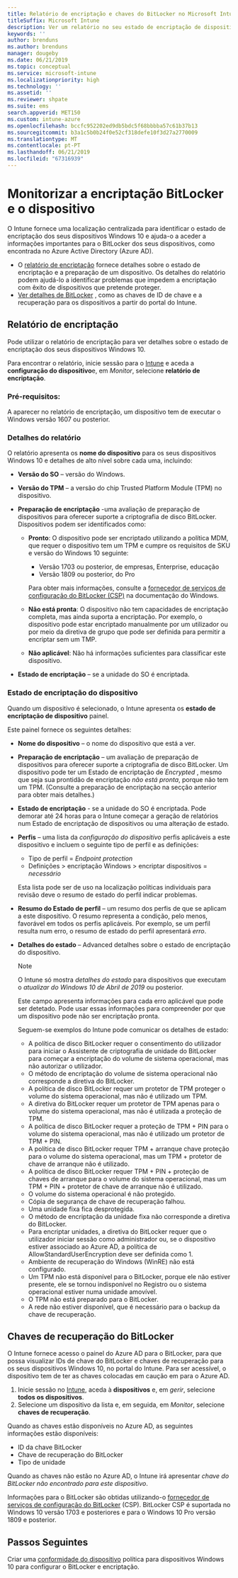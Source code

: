 ```yaml
---
title: Relatório de encriptação e chaves do BitLocker no Microsoft Intune
titleSuffix: Microsoft Intune
description: Ver um relatório no seu estado de encriptação de dispositivos e aceder a chaves de recuperação do BitLocker no portal do Microsoft Intune.
keywords: ''
author: brenduns
ms.author: brenduns
manager: dougeby
ms.date: 06/21/2019
ms.topic: conceptual
ms.service: microsoft-intune
ms.localizationpriority: high
ms.technology: ''
ms.assetid: ''
ms.reviewer: shpate
ms.suite: ems
search.appverid: MET150
ms.custom: intune-azure
ms.openlocfilehash: bccfc952202ed9db5bdc5f68bbbba57c61b37b13
ms.sourcegitcommit: b3a1c5b0b24f0e52cf318defe10f3d27a2770009
ms.translationtype: MT
ms.contentlocale: pt-PT
ms.lasthandoff: 06/21/2019
ms.locfileid: "67316939"
---
```

# <a name="monitor-bitlocker-and-device-encryption"></a>Monitorizar a encriptação BitLocker e o dispositivo  
O Intune fornece uma localização centralizada para identificar o estado de encriptação dos seus dispositivos Windows 10 e ajuda-o a aceder a informações importantes para o BitLocker dos seus dispositivos, como encontrada no Azure Active Directory (Azure AD).  

- O [relatório de encriptação](#encryption-report) fornece detalhes sobre o estado de encriptação e a preparação de um dispositivo. Os detalhes do relatório podem ajudá-lo a identificar problemas que impedem a encriptação com êxito de dispositivos que pretende proteger.  
- [Ver detalhes de BitLocker](#bitlocker-recovery-keys) , como as chaves de ID de chave e a recuperação para os dispositivos a partir do portal do Intune.  

## <a name="encryption-report"></a>Relatório de encriptação
Pode utilizar o relatório de encriptação para ver detalhes sobre o estado de encriptação dos seus dispositivos Windows 10.  

Para encontrar o relatório, inicie sessão para o [Intune](https://aka.ms/intuneportal) e aceda a **configuração do dispositivo**e, em *Monitor*, selecione **relatório de encriptação**.  

### <a name="prerequisites"></a>Pré-requisitos:
A aparecer no relatório de encriptação, um dispositivo tem de executar o Windows versão 1607 ou posterior.  

### <a name="report-details"></a>Detalhes do relatório
O relatório apresenta os **nome do dispositivo** para os seus dispositivos Windows 10 e detalhes de alto nível sobre cada uma, incluindo:  
- **Versão do SO** – versão do Windows.  
- **Versão do TPM** – a versão do chip Trusted Platform Module (TPM) no dispositivo.  
- **Preparação de encriptação** -uma avaliação de preparação de dispositivos para oferecer suporte a criptografia de disco BitLocker. Dispositivos podem ser identificados como:
  - **Pronto**: O dispositivo pode ser encriptado utilizando a política MDM, que requer o dispositivo tem um TPM e cumpre os requisitos de SKU e versão do Windows 10 seguinte:
    - Versão 1703 ou posterior, de empresas, Enterprise, educação
    - Versão 1809 ou posterior, do Pro  
  
    Para obter mais informações, consulte a [fornecedor de serviços de configuração do BitLocker (CSP)](https://docs.microsoft.com/windows/client-management/mdm/bitlocker-csp) na documentação do Windows.  

  - **Não está pronta**: O dispositivo não tem capacidades de encriptação completa, mas ainda suporta a encriptação. Por exemplo, o dispositivo pode estar encriptado manualmente por um utilizador ou por meio da diretiva de grupo que pode ser definida para permitir a encriptar sem um TMP.
  - **Não aplicável**: Não há informações suficientes para classificar este dispositivo.  

- **Estado de encriptação** – se a unidade do SO é encriptada. 


### <a name="device-encryption-status"></a>Estado de encriptação do dispositivo
Quando um dispositivo é selecionado, o Intune apresenta os **estado de encriptação de dispositivo** painel.

Este painel fornece os seguintes detalhes:  
- **Nome do dispositivo** – o nome do dispositivo que está a ver.  
- **Preparação de encriptação** – um avaliação de preparação de dispositivos para oferecer suporte a criptografia de disco BitLocker. Um dispositivo pode ter um Estado de encriptação de *Encrypted* , mesmo que seja sua prontidão de encriptação *não está pronta*, porque não tem um TPM. (Consulte a preparação de encriptação na secção anterior para obter mais detalhes.)
- **Estado de encriptação** - se a unidade do SO é encriptada. Pode demorar até 24 horas para o Intune começar a geração de relatórios num Estado de encriptação de dispositivos ou uma alteração de estado.  
- **Perfis** – uma lista da *configuração do dispositivo* perfis aplicáveis a este dispositivo e incluem o seguinte tipo de perfil e as definições:  
  - Tipo de perfil = *Endpoint protection*  
  - Definições > encriptação Windows > encriptar dispositivos = *necessário*  

  Esta lista pode ser de uso na localização políticas individuais para revisão deve o resumo de estado do perfil indicar problemas.  

- **Resumo do Estado de perfil** – um resumo dos perfis de que se aplicam a este dispositivo. O resumo representa a condição, pelo menos, favorável em todos os perfis aplicáveis. Por exemplo, se um perfil resulta num erro, o resumo de estado do perfil apresentará *erro*.  
- **Detalhes do estado** – Advanced detalhes sobre o estado de encriptação do dispositivo. 
  > [!NOTE]  
  > O Intune só mostra *detalhes do estado* para dispositivos que executam o *atualizar do Windows 10 de Abril de 2019* ou posterior.
  
  Este campo apresenta informações para cada erro aplicável que pode ser detetado. Pode usar essas informações para compreender por que um dispositivo pode não ser encriptação pronta.  

  Seguem-se exemplos do Intune pode comunicar os detalhes de estado:  

   - A política de disco BitLocker requer o consentimento do utilizador para iniciar o Assistente de criptografia de unidade do BitLocker para começar a encriptação do volume de sistema operacional, mas não autorizar o utilizador.  
   - O método de encriptação do volume de sistema operacional não corresponde a diretiva do BitLocker.  
   - A política de disco BitLocker requer um protetor de TPM proteger o volume do sistema operacional, mas não é utilizado um TPM.  
   - A diretiva do BitLocker requer um protetor de TPM apenas para o volume do sistema operacional, mas não é utilizada a proteção de TPM.  
   - A política de disco BitLocker requer a proteção de TPM + PIN para o volume do sistema operacional, mas não é utilizado um protetor de TPM + PIN.  
   - A política de disco BitLocker requer TPM + arranque chave proteção para o volume do sistema operacional, mas um TPM + protetor de chave de arranque não é utilizado.  
   - A política de disco BitLocker requer TPM + PIN + proteção de chaves de arranque para o volume do sistema operacional, mas um TPM + PIN + protetor de chave de arranque não é utilizado.  
   - O volume do sistema operacional é não protegido.  
   - Cópia de segurança de chave de recuperação falhou.  
   - Uma unidade fixa fica desprotegida.  
   - O método de encriptação da unidade fixa não corresponde a diretiva do BitLocker.  
   - Para encriptar unidades, a diretiva do BitLocker requer que o utilizador iniciar sessão como administrador ou, se o dispositivo estiver associado ao Azure AD, a política de AllowStandardUserEncryption deve ser definida como 1.  
   - Ambiente de recuperação do Windows (WinRE) não está configurado.  
   - Um TPM não está disponível para o BitLocker, porque ele não estiver presente, ele se tornou indisponível no Registro ou o sistema operacional estiver numa unidade amovível.  
   - O TPM não está preparado para o BitLocker.  
   - A rede não estiver disponível, que é necessário para o backup da chave de recuperação.  

## <a name="bitlocker-recovery-keys"></a>Chaves de recuperação do BitLocker
O Intune fornece acesso o painel do Azure AD para o BitLocker, para que possa visualizar IDs de chave do BitLocker e chaves de recuperação para os seus dispositivos Windows 10, no portal do Intune.  Para ser acessível, o dispositivo tem de ter as chaves colocadas em caução em para o Azure AD. 
1. Inicie sessão no [Intune](https://go.microsoft.com/fwlink/?linkid=2090973), aceda à **dispositivos** e, em *gerir*, selecione **todos os dispositivos**.
2. Selecione um dispositivo da lista e, em seguida, em *Monitor*, selecione **chaves de recuperação**.  
  
Quando as chaves estão disponíveis no Azure AD, as seguintes informações estão disponíveis:
- ID da chave BitLocker
- Chave de recuperação do BitLocker
- Tipo de unidade  

Quando as chaves não estão no Azure AD, o Intune irá apresentar *chave do BitLocker não encontrado para este dispositivo*.  

Informações para o BitLocker são obtidas utilizando-o [fornecedor de serviços de configuração do BitLocker](https://docs.microsoft.com/windows/client-management/mdm/bitlocker-csp) (CSP). BitLocker CSP é suportada no Windows 10 versão 1703 e posteriores e para o Windows 10 Pro versão 1809 e posterior. 

## <a name="next-steps"></a>Passos Seguintes
Criar uma [conformidade do dispositivo](compliance-policy-create-windows.md) política para dispositivos Windows 10 para configurar o BitLocker e encriptação.
